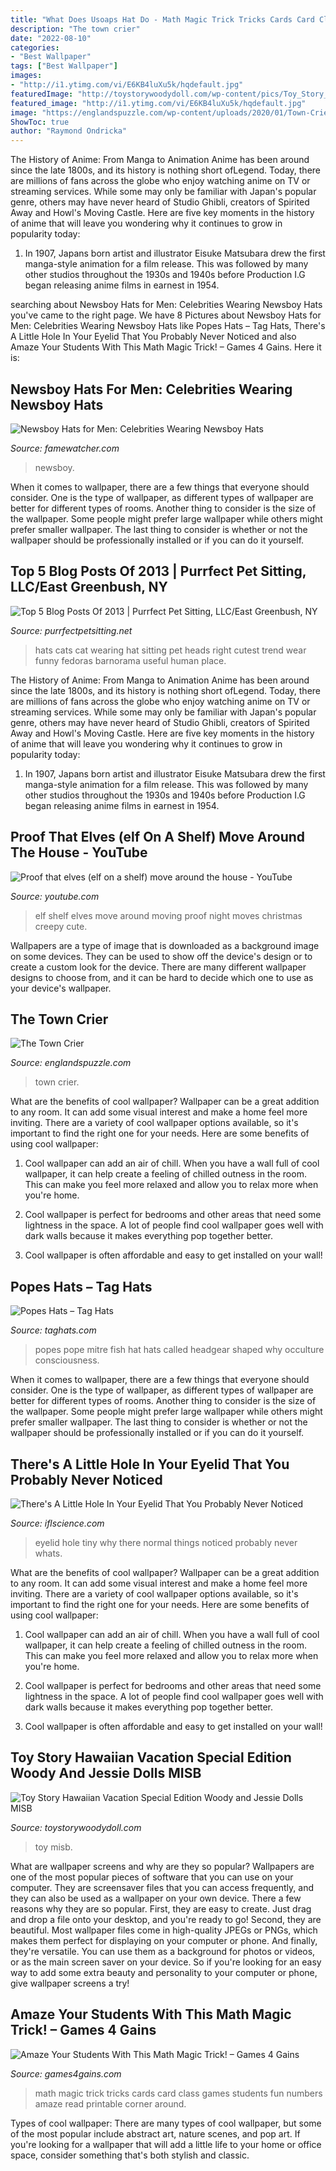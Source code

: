 ```yaml
---
title: "What Does Usoaps Hat Do - Math Magic Trick Tricks Cards Card Class Games Students Fun Numbers Amaze Read Printable Corner Around"
description: "The town crier"
date: "2022-08-10"
categories:
- "Best Wallpaper"
tags: ["Best Wallpaper"]
images:
- "http://i1.ytimg.com/vi/E6KB4luXu5k/hqdefault.jpg"
featuredImage: "http://toystorywoodydoll.com/wp-content/pics/Toy_Story_Hawaiian_Vacation_Special_Edition_Woody_and_Jessie_Dolls_MISB_RARE_03_lwx.jpg"
featured_image: "http://i1.ytimg.com/vi/E6KB4luXu5k/hqdefault.jpg"
image: "https://englandspuzzle.com/wp-content/uploads/2020/01/Town-Crier-Attire.jpg"
ShowToc: true
author: "Raymond Ondricka"
---
```



The History of Anime: From Manga to Animation
Anime has been around since the late 1800s, and its history is nothing short ofLegend. Today, there are millions of fans across the globe who enjoy watching anime on TV or streaming services. While some may only be familiar with Japan's popular genre, others may have never heard of Studio Ghibli, creators of Spirited Away and Howl's Moving Castle. Here are five key moments in the history of anime that will leave you wondering why it continues to grow in popularity today:
1) In 1907, Japans born artist and illustrator Eisuke Matsubara drew the first manga-style animation for a film release. This was followed by many other studios throughout the 1930s and 1940s before Production I.G began releasing anime films in earnest in 1954.

	

		
searching about Newsboy Hats for Men: Celebrities Wearing Newsboy Hats you've came to the right page. We have 8 Pictures about Newsboy Hats for Men: Celebrities Wearing Newsboy Hats like Popes Hats – Tag Hats, There&#039;s A Little Hole In Your Eyelid That You Probably Never Noticed and also Amaze Your Students With This Math Magic Trick! – Games 4 Gains. Here it is:
		
    
## Newsboy Hats For Men: Celebrities Wearing Newsboy Hats

<img loading=lazy src="https://famewatcher.com/wp-content/uploads/2010/02/news-guy-sebastian.jpg" onerror="this.onerror=null;this.src='https://tse3.mm.bing.net/th?id=OIP.e8R0IDy-CKuK0lm4iOewOAAAAA&amp;pid=15.1';" alt="Newsboy Hats for Men: Celebrities Wearing Newsboy Hats">

_Source: famewatcher.com_

>newsboy. 

	

When it comes to wallpaper, there are a few things that everyone should consider. One is the type of wallpaper, as different types of wallpaper are better for different types of rooms. Another thing to consider is the size of the wallpaper. Some people might prefer large wallpaper while others might prefer smaller wallpaper. The last thing to consider is whether or not the wallpaper should be professionally installed or if you can do it yourself.

    
## Top 5 Blog Posts Of 2013 | Purrfect Pet Sitting, LLC/East Greenbush, NY

<img loading=lazy src="https://www.purrfectpetsitting.net/wp-content/uploads/2013/05/Bob-cat-hat.jpg" onerror="this.onerror=null;this.src='https://tse3.mm.bing.net/th?id=OIP.FTcjTDWSypQLVJf2BDz_DgHaIF&amp;pid=15.1';" alt="Top 5 Blog Posts Of 2013 | Purrfect Pet Sitting, LLC/East Greenbush, NY">

_Source: purrfectpetsitting.net_

>hats cats cat wearing hat sitting pet heads right cutest trend wear funny fedoras barnorama useful human place. 

	

The History of Anime: From Manga to Animation
Anime has been around since the late 1800s, and its history is nothing short ofLegend. Today, there are millions of fans across the globe who enjoy watching anime on TV or streaming services. While some may only be familiar with Japan's popular genre, others may have never heard of Studio Ghibli, creators of Spirited Away and Howl's Moving Castle. Here are five key moments in the history of anime that will leave you wondering why it continues to grow in popularity today:
1) In 1907, Japans born artist and illustrator Eisuke Matsubara drew the first manga-style animation for a film release. This was followed by many other studios throughout the 1930s and 1940s before Production I.G began releasing anime films in earnest in 1954.

    
## Proof That Elves (elf On A Shelf) Move Around The House - YouTube

<img loading=lazy src="http://i1.ytimg.com/vi/E6KB4luXu5k/hqdefault.jpg" onerror="this.onerror=null;this.src='https://tse4.mm.bing.net/th?id=OIP.NTi67-JWOHqq6D582v6NbAHaFj&amp;pid=15.1';" alt="Proof that elves (elf on a shelf) move around the house - YouTube">

_Source: youtube.com_

>elf shelf elves move around moving proof night moves christmas creepy cute. 

	

Wallpapers are a type of image that is downloaded as a background image on some devices. They can be used to show off the device's design or to create a custom look for the device. There are many different wallpaper designs to choose from, and it can be hard to decide which one to use as your device's wallpaper.

    
## The Town Crier

<img loading=lazy src="https://englandspuzzle.com/wp-content/uploads/2020/01/Town-Crier-Attire.jpg" onerror="this.onerror=null;this.src='https://tse1.mm.bing.net/th?id=OIP.FYyfW78GmTqLfyoeRfo9YAHaLG&amp;pid=15.1';" alt="The Town Crier">

_Source: englandspuzzle.com_

>town crier. 

	

What are the benefits of cool wallpaper?
Wallpaper can be a great addition to any room. It can add some visual interest and make a home feel more inviting. There are a variety of cool wallpaper options available, so it's important to find the right one for your needs. Here are some benefits of using cool wallpaper: 
1. Cool wallpaper can add an air of chill. When you have a wall full of cool wallpaper, it can help create a feeling of chilled outness in the room. This can make you feel more relaxed and allow you to relax more when you're home. 

2. Cool wallpaper is perfect for bedrooms and other areas that need some lightness in the space. A lot of people find cool wallpaper goes well with dark walls because it makes everything pop together better. 

3. Cool wallpaper is often affordable and easy to get installed on your wall!

    
## Popes Hats – Tag Hats

<img loading=lazy src="http://www.taghats.com/wp-content/uploads/2015/06/Popes-Hat-Photos.jpg" onerror="this.onerror=null;this.src='https://tse4.mm.bing.net/th?id=OIP.shESKQO_p_ZthKX7LKlNKwHaE3&amp;pid=15.1';" alt="Popes Hats – Tag Hats">

_Source: taghats.com_

>popes pope mitre fish hat hats called headgear shaped why occulture consciousness. 

	

When it comes to wallpaper, there are a few things that everyone should consider. One is the type of wallpaper, as different types of wallpaper are better for different types of rooms. Another thing to consider is the size of the wallpaper. Some people might prefer large wallpaper while others might prefer smaller wallpaper. The last thing to consider is whether or not the wallpaper should be professionally installed or if you can do it yourself.

    
## There&#039;s A Little Hole In Your Eyelid That You Probably Never Noticed

<img loading=lazy src="https://cdn.iflscience.com/images/2a2fe95f-d470-5593-a795-9c3075b71b10/default-1516726910-cover-image.jpg" onerror="this.onerror=null;this.src='https://tse1.mm.bing.net/th?id=OIP.pw9r9ao8hm0Ey1fJ-LVBHAHaEK&amp;pid=15.1';" alt="There&#039;s A Little Hole In Your Eyelid That You Probably Never Noticed">

_Source: iflscience.com_

>eyelid hole tiny why there normal things noticed probably never whats. 

	

What are the benefits of cool wallpaper?
Wallpaper can be a great addition to any room. It can add some visual interest and make a home feel more inviting. There are a variety of cool wallpaper options available, so it's important to find the right one for your needs. Here are some benefits of using cool wallpaper: 
1. Cool wallpaper can add an air of chill. When you have a wall full of cool wallpaper, it can help create a feeling of chilled outness in the room. This can make you feel more relaxed and allow you to relax more when you're home. 

2. Cool wallpaper is perfect for bedrooms and other areas that need some lightness in the space. A lot of people find cool wallpaper goes well with dark walls because it makes everything pop together better. 

3. Cool wallpaper is often affordable and easy to get installed on your wall!

    
## Toy Story Hawaiian Vacation Special Edition Woody And Jessie Dolls MISB

<img loading=lazy src="http://toystorywoodydoll.com/wp-content/pics/Toy_Story_Hawaiian_Vacation_Special_Edition_Woody_and_Jessie_Dolls_MISB_RARE_03_lwx.jpg" onerror="this.onerror=null;this.src='https://tse1.mm.bing.net/th?id=OIP.gI27rEQna9-LlTN3rg_8HgAAAA&amp;pid=15.1';" alt="Toy Story Hawaiian Vacation Special Edition Woody and Jessie Dolls MISB">

_Source: toystorywoodydoll.com_

>toy misb. 

	

What are wallpaper screens and why are they so popular?
Wallpapers are one of the most popular pieces of software that you can use on your computer. They are screensaver files that you can access frequently, and they can also be used as a wallpaper on your own device. There a few reasons why they are so popular. First, they are easy to create. Just drag and drop a file onto your desktop, and you're ready to go! Second, they are beautiful. Most wallpaper files come in high-quality JPEGs or PNGs, which makes them perfect for displaying on your computer or phone. And finally, they're versatile. You can use them as a background for photos or videos, or as the main screen saver on your device. So if you're looking for an easy way to add some extra beauty and personality to your computer or phone, give wallpaper screens a try!

    
## Amaze Your Students With This Math Magic Trick! – Games 4 Gains

<img loading=lazy src="https://cdn.shopify.com/s/files/1/0955/2452/files/Free_Magic_Math_Card_Trick_Banner.JPG?v=1473446712" onerror="this.onerror=null;this.src='https://tse2.mm.bing.net/th?id=OIP.pp1puRqjcJO-SELOJeHUZQHaEK&amp;pid=15.1';" alt="Amaze Your Students With This Math Magic Trick! – Games 4 Gains">

_Source: games4gains.com_

>math magic trick tricks cards card class games students fun numbers amaze read printable corner around. 

	

Types of cool wallpaper:
There are many types of cool wallpaper, but some of the most popular include abstract art, nature scenes, and pop art. If you're looking for a wallpaper that will add a little life to your home or office space, consider something that's both stylish and classic.


